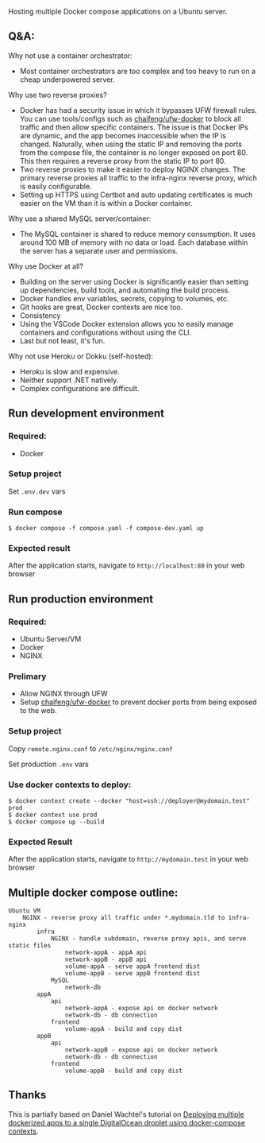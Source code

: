 Hosting multiple Docker compose applications on a Ubuntu server.

## Q&A:
Why not use a container orchestrator:
- Most container orchestrators are too complex and too heavy to run on a cheap underpowered server.

Why use two reverse proxies?
- Docker has had a security issue in which it bypasses UFW firewall rules. You can use tools/configs such as [chaifeng/ufw-docker](https://github.com/chaifeng/ufw-docker) to block all traffic and then allow specific containers. The issue is that Docker IPs are dynamic, and the app becomes inaccessible when the IP is changed. Naturally, when using the static IP and removing the ports from the compose file, the container is no longer exposed on port 80. This then requires a reverse proxy from the static IP to port 80.
- Two reverse proxies to make it easier to deploy NGINX changes. The primary reverse proxies all traffic to the infra-nginx reverse proxy, which is easily configurable.
- Setting up HTTPS using Certbot and auto updating certificates is much easier on the VM than it is within a Docker container.

Why use a shared MySQL server/container:
- The MySQL container is shared to reduce memory consumption. It uses around 100 MB of memory with no data or load. Each database within the server has a separate user and permissions.

Why use Docker at all?
- Building on the server using Docker is significantly easier than setting up dependencies, build tools, and automating the build process.
- Docker handles env variables, secrets, copying to volumes, etc.
- Git hooks are great, Docker contexts are nice too.
- Consistency
- Using the VSCode Docker extension allows you to easily manage containers and configurations without using the CLI.
- Last but not least, it's fun.

Why not use Heroku or Dokku (self-hosted):
- Heroku is slow and expensive.
- Neither support .NET natively.
- Complex configurations are difficult.


## Run development environment
### Required:
- Docker

### Setup project 
Set ```.env.dev``` vars

### Run compose
```shell
$ docker compose -f compose.yaml -f compose-dev.yaml up
```

### Expected result
After the application starts, navigate to `http://localhost:80` in your web browser

## Run production environment
### Required:
- Ubuntu Server/VM
- Docker
- NGINX

### Prelimary
- Allow NGINX through UFW
- Setup [chaifeng/ufw-docker](https://github.com/chaifeng/ufw-docker) to prevent docker ports from being exposed to the web.

### Setup project 
Copy ```remote.nginx.conf``` to ```/etc/nginx/nginx.conf```

Set production ```.env``` vars

### Use docker contexts to deploy:
```shell
$ docker context create --docker "host=ssh://deployer@mydomain.test" prod
$ docker context use prod
$ docker compose up --build
```
### Expected Result 
After the application starts, navigate to `http://mydomain.test` in your web browser

## Multiple docker compose outline:
```
Ubuntu VM
	NGINX - reverse proxy all traffic under *.mydomain.tld to infra-nginx
		infra
			NGINX - handle subdomain, reverse proxy apis, and serve static files
				network-appA - appA api
				network-appB - appB api
				volume-appA - serve appA frontend dist
				volume-appB - serve appB frontend dist
			MySQL
				network-db
		appA
			api
				network-appA - expose api on docker network
				network-db - db connection
			frontend
				volume-appA - build and copy dist
		appB
			api
				network-appB - expose api on docker network
				network-db - db connection
			frontend
				volume-appB - build and copy dist
```

## Thanks
This is partially based on Daniel Wachtel's tutorial on [Deploying multiple dockerized apps to a single DigitalOcean droplet using docker-compose contexts](https://danielwachtel.com/devops/deploying-multiple-dockerized-apps-digitalocean-docker-compose-contexts).

